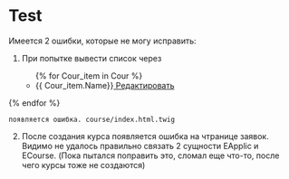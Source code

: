 # Test
Имеется 2 ошибки, которые не могу исправить:
1. При попытке вывести список через

    <ul>
        {% for Cour_item in Cour %}
            <li>{{ Cour_item.Name}}<a href="{{path('course_home_update', {'id': Cour_item.id}) }}"
            class="btn-link">
            Редактировать</a>
</li>
        {% endfor %}
    </ul>
    
    появляется ошибка. course/index.html.twig
    
2. После создания курса появляется ошибка на чтранице заявок. Видимо не удалось правильно связать 2 сущности EApplic и ECourse.
(Пока пытался поправить это, сломал еще что-то, после чего курсы тоже не создаются)

